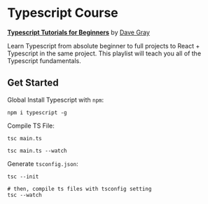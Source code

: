 

# Typescript Course

[**Typescript Tutorials for Beginners**](https://www.youtube.com/playlist?list=PL0Zuz27SZ-6NS8GXt5nPrcYpust89zq_b) by [Dave Gray](https://www.youtube.com/@DaveGrayTeachesCode)

Learn Typescript from absolute beginner to full projects to React + Typescript in the same project. This playlist will teach you all of the Typescript fundamentals.

## Get Started

Global Install Typescript with `npm`:

```shell
npm i typescript -g
```

Compile TS File:

```shell
tsc main.ts

tsc main.ts --watch
```

Generate `tsconfig.json`:

```shell
tsc --init

# then, compile ts files with tsconfig setting
tsc --watch
```

